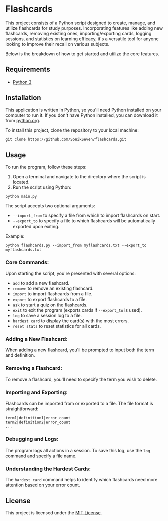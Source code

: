 # Flashcards

This project consists of a Python script designed to create, manage, and utilize flashcards for study purposes. Incorporating features like adding new flashcards, removing existing ones, importing/exporting cards, logging sessions, and statistics on learning efficacy, it's a versatile tool for anyone looking to improve their recall on various subjects. 

Below is the breakdown of how to get started and utilize the core features.

## Requirements

- [Python 3](https://www.python.org/downloads/)

## Installation

This application is written in Python, so you'll need Python installed on your computer to run it. If you don't have Python installed, you can download it from [python.org](https://www.python.org/downloads/).

To install this project, clone the repository to your local machine:

```
git clone https://github.com/SonikSeven/flashcards.git
```

## Usage

To run the program, follow these steps:

1. Open a terminal and navigate to the directory where the script is located.
2. Run the script using Python:

```
python main.py
```

The script accepts two optional arguments:

- `--import_from` to specify a file from which to import flashcards on start.
- `--export_to` to specify a file to which flashcards will be automatically exported upon exiting.

Example:
```
python flashcards.py --import_from myflashcards.txt --export_to myflashcards.txt
```

### Core Commands:
Upon starting the script, you're presented with several options:

- `add` to add a new flashcard.
- `remove` to remove an existing flashcard.
- `import` to import flashcards from a file.
- `export` to export flashcards to a file.
- `ask` to start a quiz on the flashcards.
- `exit` to exit the program (exports cards if `--export_to` is used).
- `log` to save a session log to a file.
- `hardest card` to display the card(s) with the most errors.
- `reset stats` to reset statistics for all cards.

### Adding a New Flashcard:
When adding a new flashcard, you'll be prompted to input both the term and definition.

### Removing a Flashcard:
To remove a flashcard, you'll need to specify the term you wish to delete.

### Importing and Exporting:
Flashcards can be imported from or exported to a file. The file format is straightforward:
```
term1|definition1|error_count
term2|definition2|error_count
...
```

### Debugging and Logs:
The program logs all actions in a session. To save this log, use the `log` command and specify a file name.

### Understanding the Hardest Cards:
The `hardest card` command helps to identify which flashcards need more attention based on your error count.

## License

This project is licensed under the [MIT License](LICENSE.txt).
